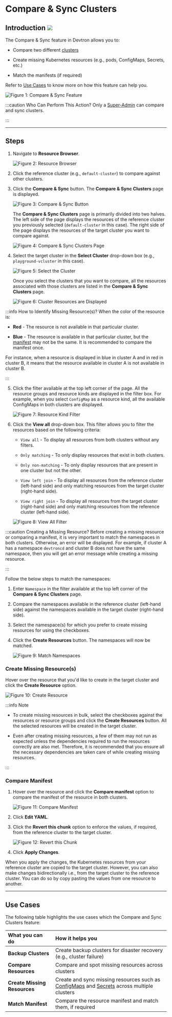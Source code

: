 # Compare & Sync Clusters 

## Introduction <a href="https://devtron.ai/pricing"><img src="https://devtron-public-asset.s3.us-east-2.amazonaws.com/images/elements/EnterpriseTag.svg" className="enterprise-badge-img" /></a>

The Compare & Sync feature in Devtron allows you to: 

* Compare two different [clusters](../../reference/glossary.md#cluster)

* Create missing Kubernetes resources (e.g., pods, ConfigMaps, Secrets, etc.) 

* Match the manifests (if required)

Refer to [Use Cases](#use-cases) to know more on how this feature can help you. 

![Figure 1: Compare & Sync Feature](https://devtron-public-asset.s3.us-east-2.amazonaws.com/images/kubernetes-resource-browser/compare-sync-highlighted.jpg)

:::caution Who Can Perform This Action?
Only a [Super-Admin](../global-configurations/authorization/user-access.md#grant-super-admin-permission) can compare and sync clusters.

:::

---

## Steps

1. Navigate to **Resource Browser**.

    ![Figure 2: Resource Browser](https://devtron-public-asset.s3.us-east-2.amazonaws.com/images/kubernetes-resource-browser/k8s-resource-browser.jpg)

2. Click the reference cluster (e.g., `default-cluster`) to compare against other clusters.

3. Click the **Compare & Sync** button. The **Compare & Sync Clusters** page is displayed.

    ![Figure 3: Compare & Sync Button](https://devtron-public-asset.s3.us-east-2.amazonaws.com/images/kubernetes-resource-browser/compare-sync-highlighted.jpg)

    The **Compare & Sync Clusters** page is primarily divided into two halves. The left side of the page displays the resources of the reference cluster you previously selected (`default-cluster` in this case). The right side of the page displays the resources of the target cluster you want to compare against.

    ![Figure 4: Compare & Sync Clusters Page](https://devtron-public-asset.s3.us-east-2.amazonaws.com/images/kubernetes-resource-browser/compare-sync-home.jpg)

4. Select the target cluster in the **Select Cluster** drop-down box (e.g., `playground-vcluster` in this case).

    ![Figure 5: Select the Cluster](https://devtron-public-asset.s3.us-east-2.amazonaws.com/images/kubernetes-resource-browser/select-cluster-option.jpg)

    Once you select the clusters that you want to compare, all the resources associated with those clusters are listed in the **Compare & Sync Clusters** page.

    ![Figure 6: Cluster Resources are Displayed](https://devtron-public-asset.s3.us-east-2.amazonaws.com/images/kubernetes-resource-browser/resources-displayed.jpg)

:::info How to Identify Missing Resource(s)?
When the color of the resource is: 

* **Red** - The resource is not available in that particular cluster. 

* **Blue** - The resource is available in that particular cluster, but the [manifest](../../reference/glossary.md#manifest) may not be the same. It is recommended to compare the manifest once.

For instance, when a resource is displayed in blue in cluster A and in red in cluster B, it means that the resource available in cluster A is not available in cluster B.

:::

5. Click the filter available at the top left corner of the page. All the resource groups and resource kinds are displayed in the filter box. For example, when you select `ConfigMap` as a resource kind, all the available ConfigMaps in both clusters are displayed.

    ![Figure 7: Resource Kind Filter](https://devtron-public-asset.s3.us-east-2.amazonaws.com/images/kubernetes-resource-browser/resource-group-filterbox.jpg)

6. Click the **View all** drop-down box. This filter allows you to filter the resources based on the following criteria:

    * `View all` - To display all resources from both clusters without any filters.

    * `Only matching` - To only display resources that exist in both clusters.

    * `Only non-matching` - To only display resources that are present in one cluster but not the other.

    * `View left join` - To display all resources from the reference cluster (left-hand side) and only matching resources from the target cluster (right-hand side).

    * `View right join` - To display all resources from the target cluster (right-hand side) and only matching resources from the reference cluster (left-hand side).

    ![Figure 8: View All Filter](https://devtron-public-asset.s3.us-east-2.amazonaws.com/images/kubernetes-resource-browser/view-all-filterbox.jpg)

:::caution Creating a Missing Resource?
Before creating a missing resource or comparing a manifest, it is very important to match the namespaces in both clusters. Otherwise, an error will be displayed. For example, if cluster A has a namespace `devtroncd` and cluster B does not have the same namespace, then you will get an error message while creating a missing resource.

:::

Follow the below steps to match the namespaces: 

1. Enter `Namespace` in the filter available at the top left corner of the **Compare & Sync Clusters** page. 

2. Compare the namespaces available in the reference cluster (left-hand side) against the namespaces available in the target cluster (right-hand side).

3. Select the namespace(s) for which you prefer to create missing resources for using the checkboxes. 

4. Click the **Create Resources** button. The namespaces will now be matched.

    ![Figure 9: Match Namespaces](https://devtron-public-asset.s3.us-east-2.amazonaws.com/images/kubernetes-resource-browser/sync-namespaces.gif)

### Create Missing Resource(s)

Hover over the resource that you'd like to create in the target cluster and click the **Create Resource** option.

![Figure 10: Create Resource](https://devtron-public-asset.s3.us-east-2.amazonaws.com/images/kubernetes-resource-browser/create-resource.jpg)

:::info Note
* To create missing resources in bulk, select the checkboxes against the resources or resource groups and click the **Create Resources** button. All the selected resources will be created in the target cluster.

* Even after creating missing resources, a few of them may not run as expected unless the dependencies required to run the resources correctly are also met. Therefore, it is recommended that you ensure all the necessary dependencies are taken care of while creating missing resources. 

:::

### Compare Manifest

1. Hover over the resource and click the **Compare manifest** option to compare the manifest of the resource in both clusters.

    ![Figure 11: Compare Manifest](https://devtron-public-asset.s3.us-east-2.amazonaws.com/images/kubernetes-resource-browser/compare-manifest.jpg)

2. Click **Edit YAML**. 

3. Click the **Revert this chunk** option to enforce the values, if required, from the reference cluster to the target cluster.

    ![Figure 12: Revert this Chunk](https://devtron-public-asset.s3.us-east-2.amazonaws.com/images/kubernetes-resource-browser/compare-manifest.gif)

4. Click **Apply Changes**.

When you apply the changes, the Kubernetes resources from your reference cluster are copied to the target cluster. However, you can also make changes bidirectionally i.e., from the target cluster to the reference cluster. You can do so by copy pasting the values from one resource to another. 

---

## Use Cases

The following table highlights the use cases which the Compare and Sync Clusters feature:

| **What you can do** | **How it helps you** |
|:--- |:--- |
| **Backup Clusters**| Create backup clusters for disaster recovery (e.g., cluster failure) |
| **Compare Resources** | Compare and spot missing resources across clusters |
| **Create Missing Resources** | Create and sync missing resources such as [ConfigMaps](../../reference/glossary.md#configmaps) and [Secrets](../../reference/glossary.md#secrets) across multiple clusters |
| **Match Manifest** | Compare the resource manifest and match them, if required |